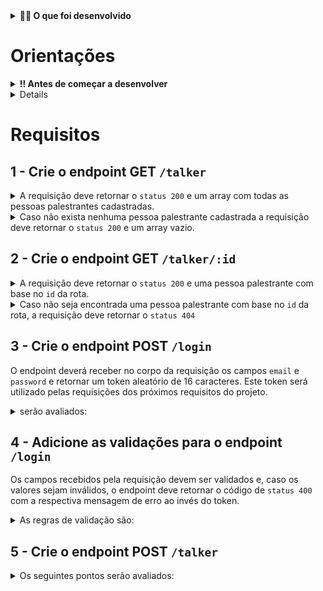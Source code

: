 
<details>
  <summary><strong>👨‍💻 O que foi desenvolvido</strong></summary><br />

   Uma aplicação de cadastro de talkers (palestrantes) em que é possível cadastrar, visualizar, pesquisar, editar e excluir informações.
   
   * Foi utilizado Node.js, Express, Docker e Swagger (documentação da API). Neste projeto ainda não foi utilizado banco de dados, os dados são armazenados em memória, assim como a arquiterura ainda não foi definida, visto que se tratou de meu primeiro contato com Node.js e Express.

   <strong>características:</strong>
  1. Uma API de um `CRUD` (**C**reate, **R**ead, **U**pdate e **D**elete) de palestrantes (talkers) e;
  2. Endpoints que irão ler e escrever em um arquivo utilizando o módulo `fs`.
  3. Cada palestrante tem as seguintes informações:
    - `id` (gerado automaticamente);
    - `name` (nome da pessoa palestrante);
    - `age` (idade da pessoa palestrante);
    - `talk` (palestra que a pessoa irá ministrar);
    - `watchedAt` (data em que a palestra foi assistida);
    - `rate` (nota de 1 a 5 dada para a palestra).
    
</details>

# Orientações

<details>
  <summary><strong>‼️ Antes de começar a desenvolver</strong></summary><br />

  1. Clone o repositório

  - `git clone git@github.com:tryber/sd-020-b-project-talker-manager.git`.
  - Entre na pasta do repositório que você acabou de clonar:
    - `cd sd-020-b-project-talker-manager`

  <summary><strong>:whale: Rodando no Docker vs Localmente</strong></summary><br />
  
  ## Com Docker
 
  > Rode o serviço `node` com o comando `docker-compose up -d`.
  - Esse serviço irá inicializar um container chamado `talker_manager`.
  - A partir daqui você pode rodar o container via CLI ou abri-lo no VS Code.

  > Use o comando `docker exec -it talker_manager bash`.
  - Ele te dará acesso ao terminal interativo do container criado pelo compose, que está rodando em segundo plano.

  > Instale as dependências com `npm install`
  > Rode no terminal interativo do container o comando `npm run dev` para iniciar o servidor.

  ## Sem Docker
  
  > Instale as dependências [**Caso existam**] com `npm install`

  :eyes: **De olho nas dicas:** 
  1. Para rodar o projeto desta forma, **obrigatoriamente** você deve ter o `node` instalado em seu computador.
  2. O avaliador espera que a versão do `node` utilizada seja a 16.

  > Rode no terminal o comando `npm run dev` para iniciar o servidor.

</details>

<details>
 
  ### Executando todos os testes

  Para poder executar os testes, inicie sua aplicação com `npm run dev`, em seguida, basta executar o comando `npm test` e **todos** os seus testes serão executados.

  ### Executando um teste específico

  Para executar um teste expecífico, inicie sua aplicação com `npm run dev`, em seguida, basta executar o comando `npm test nome-do-teste`.

  Ex: Para executar o teste referente ao **login**, basta digitar `npm test login`.

  :warning: **Importante:** os comandos de testes podem ser executados tanto no terminal do seu computador quanto do **_Docker_**.
</details>


# Requisitos

## 1 - Crie o endpoint GET `/talker`

<details>
  <summary>A requisição deve retornar o <code>status 200</code> e um array com todas as pessoas palestrantes cadastradas.</summary><br />
</details>

<details>
  <summary>Caso não exista nenhuma pessoa palestrante cadastrada a requisição deve retornar o <code>status 200</code> e um array vazio.</summary><br />
</details>


## 2 - Crie o endpoint GET `/talker/:id`

<details>
  <summary>A requisição deve retornar o <code>status 200</code> e uma pessoa palestrante com base no <code>id</code> da rota.</summary><br />

</details>


<details>
  <summary>Caso não seja encontrada uma pessoa palestrante com base no <code>id</code> da rota, a requisição deve retornar o <code>status 404</code></summary><br />
  
</details>

## 3 - Crie o endpoint POST `/login`

O endpoint deverá receber no corpo da requisição os campos `email` e `password` e retornar um token aleatório de 16 caracteres. Este token será utilizado pelas requisições dos próximos requisitos do projeto.
  
<details>
  <summary>serão avaliados:</summary><br />
  
  - O endpoint deverá retornar um código de `status 200` com o token gerado e o seguinte corpo:

  ```json
  {
    "token": "7mqaVRXJSp886CGr"
  }
  ```

  - O endpoint deve retornar um token aleatório a cada vez que for acessado.
  
</details>


## 4 - Adicione as validações para o endpoint `/login`

Os campos recebidos pela requisição devem ser validados e, caso os valores sejam inválidos, o endpoint deve retornar o código de `status 400` com a respectiva mensagem de erro ao invés do token.

<details>
  <summary>As regras de validação são:</summary><br />

  - o campo `email` é obrigatório;
  - o campo `email` deve ter um email válido;
  - o campo `password` é obrigatório;
  - o campo `password` deve ter pelo menos 6 caracteres.

</details>
  
## 5 - Crie o endpoint POST `/talker`

<details>
  <summary>Os seguintes pontos serão avaliados:</summary><br />

- O endpoint deve ser capaz de adicionar uma nova pessoa palestrante ao seu arquivo;


- A requisição deve ter o token de autenticação nos headers, no campo `authorization`.

## 6 - Crie o endpoint PUT `/talker/:id`

<details>
  <summary>Os seguintes pontos serão avaliados:</summary><br />

  - O endpoint deve ser capaz de editar uma pessoa palestrante com base no id da rota, sem alterar o id registrado.

</details>


## 7 - Crie o endpoint DELETE `/talker/:id`

<details>
  <summary>Os seguintes pontos serão avaliados:</summary><br />

  - A requisição deve ter o token de autenticação nos headers, no campo `authorization`.

    - Caso o token não seja encontrado retorne um código de `status 401`;

    - Caso o token seja inválido retorne um código de `status 401`;

  - O endpoint deve deletar uma pessoa palestrante com base no id da rota. Devendo retornar o `status 204`, sem conteúdo na resposta.

</details>
  
## 8 - Crie o endpoint GET `/talker/search?q=searchTerm`

<details>
  <summary>Os seguintes pontos serão avaliados:</summary><br />

  - O endpoint deve retornar um array de palestrantes que contenham em seu nome o termo pesquisado no queryParam da URL.

  - A requisição deve ter o token de autenticação nos headers, no campo `authorization`.

    - Caso o token não seja encontrado retorne um código de `status 401`;

    - Caso o token seja inválido retorne um código de `status 401`;

  - Caso `searchTerm` não seja informado ou esteja vazio, o endpoint deverá retornar um array com todos as pessoas palestrantes cadastradas, assim como no endpoint GET `/talker`, com um `status 200`.

  - Caso nenhuma pessoa palestrante satisfaça a busca, o endpoint deve retornar o `status 200` e um array vazio.

</details>
